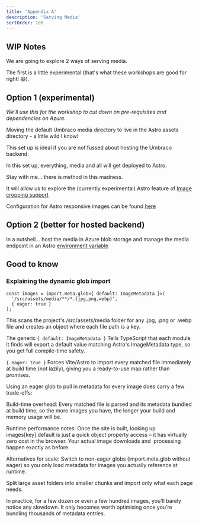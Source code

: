 ```yaml
---
title: 'Appendix A'
description: 'Serving Media'
sortOrder: 100
---
```


## WIP Notes

We are going to explore 2 ways of serving media.

The first is a little experimental (that's what these workshops are good for right! 😄).

## Option 1 (experimental)

_We'll use this for the workshop to cut down on pre-requisites and dependencies on Azure._

Moving the default Umbraco media directory to live in the Astro assets directory - a little wild I know!

This set up is ideal if you are not fussed about hosting the Umbraco backend.

In this set up, everything, media and all will get deployed to Astro.

Stay with me... there is method in this madness.

It will allow us to explore the (currently experimental) Astro feature of [Image cropping support](https://astro.build/blog/astro-5/#experimental-image-cropping-support)

Configuration for Astro responsive images can be found [here](https://docs.astro.build/en/reference/experimental-flags/responsive-images/)

## Option 2 (better for hosted backend)

In a nutshell... host the media in Azure blob storage and manage the media endpoint in an Astro [environment variable](https://docs.astro.build/en/guides/environment-variables/)

## Good to know

### Explaining the dynamic glob import

```
const images = import.meta.glob<{ default: ImageMetadata }>(
  '/src/assets/media/**/*.{jpg,png,webp}',
  { eager: true }
);
```

This scans the project's /src/assets/media folder for any .jpg, .png or .webp file and creates an object where each file path is a key.

The generic `{ default: ImageMetadata }` Tells TypeScript that each module it finds will export a default value matching Astro's ImageMetadata type, so you get full compile-time safety.

`{ eager: true }` Forces Vite/Astro to import every matched file immediately at build time (not lazily), giving you a ready-to-use map rather than promises.

Using an eager glob to pull in metadata for every image does carry a few trade-offs:

Build-time overhead:
Every matched file is parsed and its metadata bundled at build time, so the more images you have, the longer your build and memory usage will be.

Runtime performance notes:
Once the site is built, looking up images[key].default is just a quick object property access – it has virtually zero cost in the browser. Your actual image downloads and <Image> processing happen exactly as before.

Alternatives for scale:
Switch to non-eager globs (import.meta.glob without eager) so you only load metadata for images you actually reference at runtime.

Split large asset folders into smaller chunks and import only what each page needs.

In practice, for a few dozen or even a few hundred images, you’ll barely notice any slowdown. It only becomes worth optimising once you’re bundling thousands of metadata entries.
